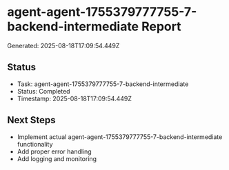 # agent-agent-1755379777755-7-backend-intermediate Report

Generated: 2025-08-18T17:09:54.449Z

## Status
- Task: agent-agent-1755379777755-7-backend-intermediate
- Status: Completed
- Timestamp: 2025-08-18T17:09:54.449Z

## Next Steps
- Implement actual agent-agent-1755379777755-7-backend-intermediate functionality
- Add proper error handling
- Add logging and monitoring
